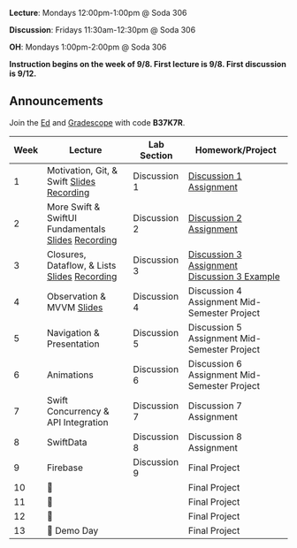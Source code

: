 **Lecture**: Mondays 12:00pm-1:00pm @ Soda 306

**Discussion**: Fridays 11:30am-12:30pm @ Soda 306

**OH**: Mondays 1:00pm-2:00pm @ Soda 306 

**Instruction begins on the week of 9/8. First lecture is 9/8. First discussion is 9/12.**

## Announcements
Join the [Ed](https://edstem.org/us/join/nCUdA6) and [Gradescope](https://www.gradescope.com) with code **B37K7R**.

| Week | Lecture | Lab Section | Homework/Project |
| ---- | ------------------------------------------------------------------------------------------------------------------------------------------------------------------------------------------------------------------------------------------------------------------------------------------------------- | ------------------------------------------------- | ------------------------------------------------- |
| 1    | Motivation, Git, & Swift [Slides](https://drive.google.com/file/d/1aneAc_kybEO3vr80j4dsH05RoZWBBNT0/view?usp=sharing) [Recording](https://youtu.be/M3a9NTFBfzo) | Discussion 1 | [Discussion 1 Assignment](https://www.notion.so/calhacks/Discussion-1-1de8573481db80fd8626f78bff141284?source=copy_link) |
| 2    | More Swift & SwiftUI Fundamentals [Slides](https://drive.google.com/file/d/1l2MQCs0rgq33d9Mt-0iKu1BQExfVUb0j/view?usp=sharing) [Recording](https://youtu.be/hZIltxxxEYk) | Discussion 2 | [Discussion 2 Assignment](https://calhacks.notion.site/FA-25-Discussion-2-2738573481db8083ba59fd951f241c6b?pvs=73) |
| 3    | Closures, Dataflow, & Lists [Slides](https://drive.google.com/file/d/1u2_-CgfJHOzym1wV2QIqQKre77mvdhad/view?usp=sharing) [Recording](https://youtu.be/Z3zL3lZWhFI) | Discussion 3 | [Discussion 3 Assignment](https://calhacks.notion.site/FA-25-Discussion-3-27a8573481db8089b919e4a93afecab9?source=copy_link) [Discussion 3 Example](https://github.com/cubstart/-FA-25-Cubstart-Discussion-List_Example)|
| 4    | Observation & MVVM [Slides](https://drive.google.com/file/d/1DHQR_xBYnRHnaQwTbPiIDyrqKlNI-RlJ/view?usp=sharing) | Discussion 4  | Discussion 4 Assignment Mid-Semester Project |
| 5    | Navigation & Presentation | Discussion 5 | Discussion 5 Assignment Mid-Semester Project |
| 6    | Animations | Discussion 6 | Discussion 6 Assignment Mid-Semester Project |
| 7    | Swift Concurrency & API Integration | Discussion 7 | Discussion 7 Assignment |
| 8    | SwiftData | Discussion 8 | Discussion 8 Assignment |
| 9    | Firebase | Discussion 9 | Final Project |
| 10   | 🔮 | | Final Project |
| 11   | 🔮 | | Final Project |
| 12   | 🦃 | | Final Project |
| 13   | 🎉 Demo Day | | Final Project |